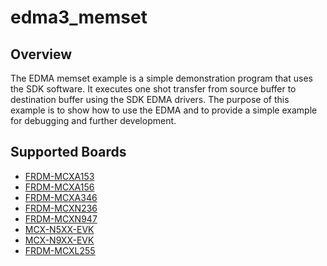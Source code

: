 # edma3_memset

## Overview
The EDMA memset example is a simple demonstration program that uses the SDK software.
It executes one shot transfer from source buffer to destination buffer using the SDK EDMA drivers.
The purpose of this example is to show how to use the EDMA and to provide a simple example for
debugging and further development.

## Supported Boards
- [FRDM-MCXA153](../../../_boards/frdmmcxa153/driver_examples/edma3/memset/example_board_readme.md)
- [FRDM-MCXA156](../../../_boards/frdmmcxa156/driver_examples/edma3/memset/example_board_readme.md)
- [FRDM-MCXA346](../../../_boards/frdmmcxa346/driver_examples/edma3/memset/example_board_readme.md)
- [FRDM-MCXN236](../../../_boards/frdmmcxn236/driver_examples/edma3/memset/example_board_readme.md)
- [FRDM-MCXN947](../../../_boards/frdmmcxn947/driver_examples/edma3/memset/example_board_readme.md)
- [MCX-N5XX-EVK](../../../_boards/mcxn5xxevk/driver_examples/edma3/memset/example_board_readme.md)
- [MCX-N9XX-EVK](../../../_boards/mcxn9xxevk/driver_examples/edma3/memset/example_board_readme.md)
- [FRDM-MCXL255](../../../_boards/frdmmcxl255/driver_examples/edma3/memset/example_board_readme.md)
